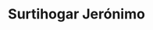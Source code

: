 ---
title: "Surtihogar Jerónimo"
url: /puerto-gaitan/surtihogar-jeronimo/
shop: menaje del hogar
---